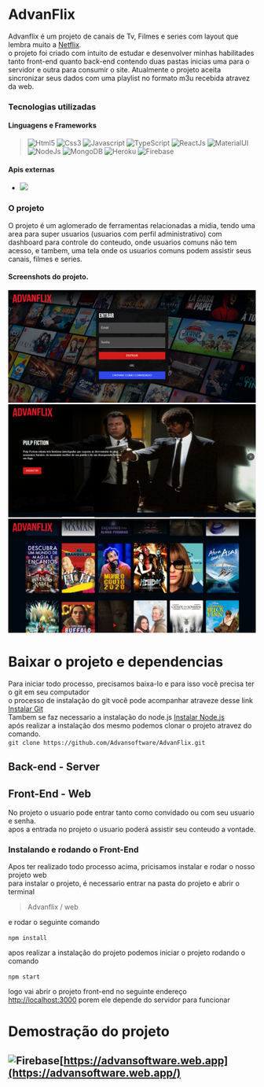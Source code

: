 # AdvanFlix
Advanflix é um projeto de canais de Tv, Filmes e series com layout que lembra muito a [Netflix](https://www.netflix.com/).</br>
o projeto foi criado com intuito de estudar e desenvolver minhas habilitades tanto front-end quanto back-end contendo duas pastas inicias
uma para o servidor e outra para consumir o site.
Atualmente o projeto aceita sincronizar seus dados com uma playlist no formato m3u recebida atravez da web.

### Tecnologias utilizadas
#### Linguagens e Frameworks
> <img src="https://user-images.githubusercontent.com/34285356/169661862-84d6b741-8a67-4dc2-b715-639f470284b1.png" width="24px" alt="Html5" title="Html5"/>
> <img src="https://user-images.githubusercontent.com/34285356/169661912-4f6a7c31-4ad8-4aa2-8f22-7fe20c226809.png" width="24px" alt="Css3" title="Css3"/>
> <img src="https://user-images.githubusercontent.com/34285356/169661603-ce12c695-0dd5-46d4-b111-9e814656dc86.png" width="24px" alt="Javascript" title="Javascript"/>
> <img src="https://user-images.githubusercontent.com/34285356/169661740-4b1882ad-eb62-479d-8221-f59feb61b182.png" width="24px" alt="TypeScript" title="TypeScript"/>
> <img src="https://user-images.githubusercontent.com/34285356/169661812-f16c47e7-fc3d-488c-a083-ba8ecc12b2ff.png" width="24px" alt="ReactJs" title="ReactJs"/>
> <img src="https://user-images.githubusercontent.com/34285356/169662384-35055a6a-8bf7-4325-bb54-1a99d24a577b.png" width="24px" alt="MaterialUI" title="MaterialUI"/>
> <img src="https://user-images.githubusercontent.com/34285356/169661949-969d9429-d9cd-46da-9bd7-847c4160caa4.png" width="24px" alt="NodeJs" title="NodeJs"/>
> <img src="https://user-images.githubusercontent.com/34285356/169662009-b157a391-6cde-434d-94ca-3a4923e8cf7b.png" width="24px" alt="MongoDB" title="MongoDB"/>
> <img src="https://user-images.githubusercontent.com/34285356/169662100-33d40b9b-f1f0-4dd3-895e-e858c8c1633c.png" width="24px" alt="Heroku" title="Heroku"/>
> <img src="https://user-images.githubusercontent.com/34285356/169662140-c08dcf79-512c-42c5-9653-49023955b807.png" width="24px" alt="Firebase" title="Firebase"/>



#### Apis externas
- [<img src="https://user-images.githubusercontent.com/34285356/169661095-c93ad150-753c-4b59-9371-17634d3bbd22.png" width="150px"/>](https://api.themoviedb.org)



### O projeto
O projeto é um aglomerado de ferramentas relacionadas a midia, tendo uma area para super usuarios (usuarios com perfil administrativo) com dashboard para controle  do conteudo, onde usuarios comuns não tem acesso, e tambem, uma tela onde os usuarios comuns podem assistir seus canais, filmes e series.

#### Screenshots do projeto.

![](web/public/showcase_login.png)
![](web/public/showcase_slide.png)
![](web/public/showcase_content.png)

# Baixar o projeto e dependencias
Para iniciar todo processo, precisamos baixa-lo  e para isso você precisa ter o git em seu computador </br>
o processo de instalação do git você pode acompanhar atraveze desse link [Instalar Git](https://git-scm.com/download)</br>
Tambem se faz necessario a instalação do node.js
[Instalar Node.js](https://nodejs.org)</br>
após realizar a instalação dos mesmo podemos clonar o projeto atravez do comando.</br>
```git clone https://github.com/Advansoftware/AdvanFlix.git```

## Back-end - Server

## Front-End - Web

No projeto o usuario pode entrar tanto como convidado ou com seu usuario e senha.</br>
apos a entrada no projeto o usuario poderá assistir seu conteudo a vontade.

### Instalando e rodando o Front-End
Apos ter realizado todo processo acima, pricisamos instalar e rodar o nosso projeto web </br>
para instalar o projeto, é necessario entrar na pasta do projeto e abrir o terminal
>Advanflix / web

e rodar o seguinte comando</br>

```npm install```</br>

apos realizar a instalação do projeto podemos iniciar o projeto rodando  o comando</br>

```npm start```

logo vai abrir o projeto front-end no seguinte endereço [http://localhost:3000](http://localhost:3000) porem ele depende do servidor para funcionar




# Demostração do projeto
## <img src="https://user-images.githubusercontent.com/34285356/169662140-c08dcf79-512c-42c5-9653-49023955b807.png" width="30px" alt="Firebase" title="Firebase"/>[https://advansoftware.web.app](https://advansoftware.web.app/)
